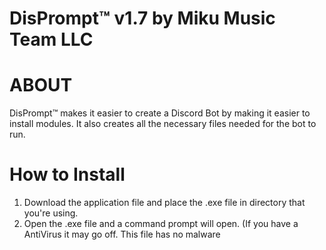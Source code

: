 # DisPrompt™️ v1.7 by Miku Music Team LLC

# ABOUT 
DisPrompt™️ makes it easier to create a Discord Bot by making it easier to install modules. It also creates all the necessary files needed for the bot to run.

# How to Install
 1. Download the application file and place the .exe file in directory that you're using.
 2. Open the .exe file and a command prompt will open. (If you have a AntiVirus it may go off. This file has no malware
